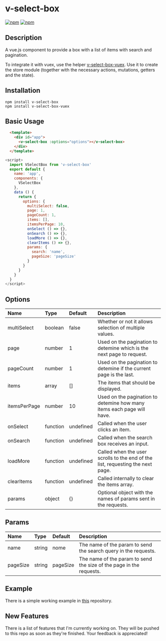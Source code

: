 # v-select-box
[![npm](https://img.shields.io/npm/v/v-select-box.svg)](https://www.npmjs.com/package/v-select-box)
[![npm](https://img.shields.io/npm/dt/v-select-box.svg)](https://www.npmjs.com/package/v-select-box)

Description
-------------------------------------

A vue.js component to provide a box with a list of items with search and pagination.

To integrate it with vuex, use the helper [v-select-box-vuex](https://www.npmjs.com/package/v-select-box-vuex). Use it to create the store module 
(together with the necessary actions, mutations, getters and the state).

Installation
-------------------------------------

    npm install v-select-box
    npm install v-select-box-vuex

Basic Usage
-------------------------------------

```html
  <template>
    <div id="app">
      <v-select-box :options="options"></v-select-box>
    </div>
  </template>
```

```javascript
<script>
  import VSelectBox from 'v-select-box'
  export default {
    name: 'app',
    components: {
      VSelectBox
    },
    data () {
      return {
        options: {
          multiSelect: false,
          page: 1,
          pageCount: 1,
          items: [],
          itemsPerPage: 10,
          onSelect () => {},
          onSearch () => {},
          loadMore () => {},
          clearItems () => {},
          params: {
            search: 'name',
            pageSize: 'pageSize'
          }
        }
      }
    }
  }
</script>
```

Options
-------------------------------------

Name            | Type     | Default   | Description
:-------------- | :------  | :------   | :----------
multiSelect     | boolean  | false     | Whether or not it allows selection of multiple values.
page            | number   | 1         | Used on the pagination to detemine which is the next page to request.
pageCount       | number   | 1         | Used on the pagination to detemine if the current page is the last.
items           | array    | []        | The items that should be displayed.
itemsPerPage    | number   | 10        | Used on the pagination to detemine how many items each page will have.
onSelect        | function | undefined | Called when the user clicks an item.
onSearch        | function | undefined | Called when the search box receives an input.
loadMore        | function | undefined | Called when the user scrolls to the end of the list, requesting the next page.
clearItems      | function | undefined | Called internally to clear the items array.
params          | object   | {}        | Optional object with the names of params sent in the requests.

Params
-------------------------------------

Name            | Type     | Default   | Description
:-------------- | :------  | :------   | :----------
name            | string   | nome      | The name of the param to send the search query in the requests.
pageSize        | string   | pageSize  | The name of the param to send the size of the page in the requests.

Example
-------------------------------------

There is a simple working example in [this](https://github.com/rodrigooslp/v-select-box-example) repository.

New Features
-------------------------------------

There is a list of features that I'm currently working on. They will be pushed to this repo as soon as they're finished. Your feedback is appreciated!
